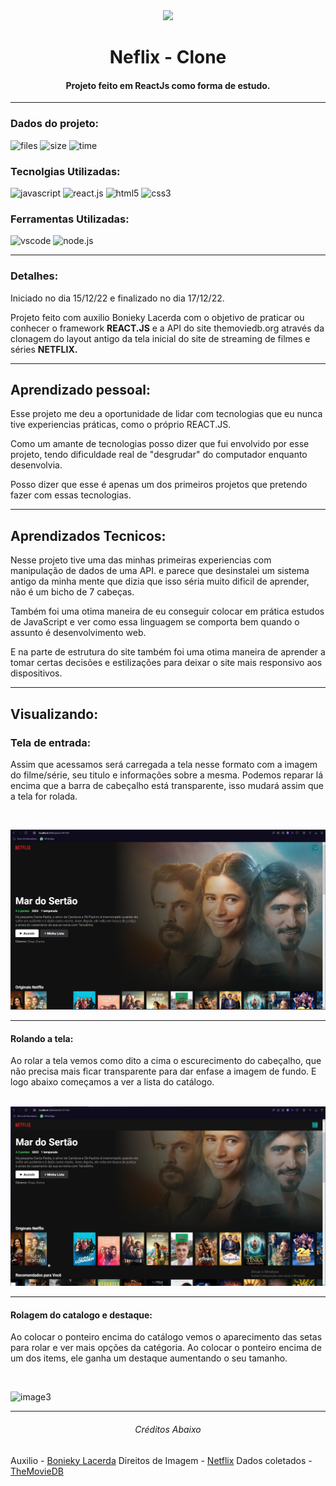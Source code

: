 <div align="center">
<img  src="https://upload.wikimedia.org/wikipedia/commons/0/08/Netflix_2015_logo.svg" style="
width: 300px;">

# Neflix - Clone

#### Projeto feito em ReactJs como forma de estudo.
</div>

---
### Dados do projeto:

![files](https://img.shields.io/github/directory-file-count/JonathasSC/netflix-clone?color=%2350fa7b&label=ARQUIVOS&logoColor=%2350fa7b) ![size](https://img.shields.io/github/repo-size/JonathasSC/netflix-clone?color=%23ff79c6&label=REPO%20TAMANHO) ![time](https://img.shields.io/badge/TEMPO%20DE%20CRIAÇÃO-5H30M-%23bd93f9)

### Tecnolgias Utilizadas:

![javascript](https://img.shields.io/badge/JAVASCRIPT-323330?&logo=javascript&logoColor=f0db4f&style=flat&logoWidth=30)
![react.js](https://img.shields.io/badge/REACT.JS-61DAFB?&logo=react&logoColor=303030&style=flat&logoWidth=30)
![html5](https://img.shields.io/badge/HTML-e34c26?&logo=html5&logoColor=ffffff&style=flat&logoWidth=30)
![css3](https://img.shields.io/badge/CSS3-2965f1?&logo=css3&logoColor=ffffff&style=flat&logoWidth=30)

### Ferramentas Utilizadas:

![vscode](https://img.shields.io/badge/VS%20CODE-0078d7?&logo=visualstudiocode&logoColor=white&style=flat&logoWidth=30)
![node.js](https://img.shields.io/badge/NODE.JS-68A063?&logo=node.js&logoColor=303030&style=flat&logoWidth=30)

---
### Detalhes:
Iniciado no dia 15/12/22 e finalizado no dia 17/12/22.

Projeto feito com auxilio Bonieky Lacerda com o objetivo de praticar ou conhecer o framework **REACT.JS** e a API do site themoviedb.org através da clonagem do layout antigo da tela inicial do site de streaming de filmes e séries **NETFLIX.**

---
## Aprendizado pessoal:
Esse projeto me deu a oportunidade de lidar com tecnologias que eu nunca tive experiencias práticas, como o próprio REACT.JS.

Como um amante de tecnologias posso dizer que fui envolvido por esse projeto, tendo dificuldade real de "desgrudar" do computador enquanto desenvolvia.

Posso dizer que esse é apenas um dos primeiros projetos que pretendo fazer com essas tecnologias.

---
## Aprendizados Tecnicos:
Nesse projeto tive uma das minhas primeiras experiencias com manipulação de dados de uma API. e parece que desinstalei um sistema antigo da minha mente que dizia que isso séria muito dificil de aprender, não é um bicho de 7 cabeças.

Também foi uma otima maneira de eu conseguir colocar em prática estudos de JavaScript e ver como essa linguagem se comporta bem quando o assunto é desenvolvimento web.

E na parte de estrutura do site também foi uma otima maneira de aprender a tomar certas decisões e estilizações para deixar o site mais responsivo aos dispositivos.

---
## Visualizando:

### Tela de entrada:

Assim que acessamos será carregada a tela nesse formato com a imagem do filme/série, seu titulo e informações sobre a mesma. Podemos reparar lá encima que a barra de cabeçalho está transparente, isso mudará assim que a tela for rolada.
&nbsp;
     
&nbsp;

![image1](/public/Image.png)

---
#### Rolando a tela:

Ao rolar a tela vemos como dito a cima o escurecimento do cabeçalho, que não precisa mais ficar transparente para dar enfase a imagem de fundo. E logo abaixo começamos a ver a lista do catálogo.
&nbsp;
     
&nbsp;
![image2](/public/Image2.png)

---
#### Rolagem do catalogo e destaque:
Ao colocar o ponteiro encima do catálogo vemos o aparecimento das setas para rolar e ver mais opções da catégoria. Ao colocar o ponteiro encima de um dos items, ele ganha um destaque aumentando o seu tamanho.
&nbsp;
     
&nbsp;

![image3](/public/MovieList.gif)

---
<div align='center'>
	<h6>Créditos Abaixo</h6>
</div>

Auxilio - [Bonieky Lacerda](www.youtube.com/@bonieky)
Direitos de Imagem - [Netflix](www.netflix.com)
Dados coletados - [TheMovieDB](www.themoviedb.org')